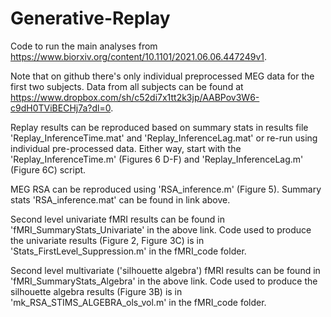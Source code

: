 # Generative-Replay

Code to run the main analyses from https://www.biorxiv.org/content/10.1101/2021.06.06.447249v1.

Note that on github there's only individual preprocessed MEG data for the first two subjects. Data from all subjects can be found at https://www.dropbox.com/sh/c52di7x1tt2k3jp/AABPov3W6-c9dH0TViBECHj7a?dl=0.

Replay results can be reproduced based on summary stats in results file 'Replay_InferenceTime.mat' and 'Replay_InferenceLag.mat' or re-run using individual pre-processed data. Either way, start with the 'Replay_InferenceTime.m' (Figures 6 D-F) and 'Replay_InferenceLag.m' (Figure 6C) script.

MEG RSA can be reproduced using 'RSA_inference.m' (Figure 5). Summary stats 'RSA_inference.mat' can be found in link above.

Second level univariate fMRI results can be found in 'fMRI_SummaryStats_Univariate' in the above link. Code used to produce the univariate results (Figure 2, Figure 3C) is in 'Stats_FirstLevel_Suppression.m' in the fMRI_code folder.

Second level multivariate ('silhouette algebra') fMRI results can be found in 'fMRI_SummaryStats_Algebra' in the above link. Code used to produce the silhouette algebra results (Figure 3B) is in 'mk_RSA_STIMS_ALGEBRA_ols_vol.m' in the fMRI_code folder.
